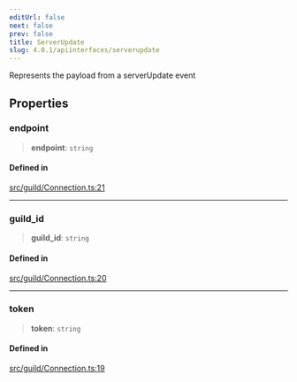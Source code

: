 ```yaml
---
editUrl: false
next: false
prev: false
title: ServerUpdate
slug: 4.0.1/apiinterfaces/serverupdate
---
```


Represents the payload from a serverUpdate event

## Properties

### endpoint

> **endpoint**: `string`

#### Defined in

[src/guild/Connection.ts:21](https://github.com/shipgirlproject/shoukaku/blob/396aa531096eda327ade0f473f9807576e9ae9df/src/guild/Connection.ts#L21)

***

### guild\_id

> **guild\_id**: `string`

#### Defined in

[src/guild/Connection.ts:20](https://github.com/shipgirlproject/shoukaku/blob/396aa531096eda327ade0f473f9807576e9ae9df/src/guild/Connection.ts#L20)

***

### token

> **token**: `string`

#### Defined in

[src/guild/Connection.ts:19](https://github.com/shipgirlproject/shoukaku/blob/396aa531096eda327ade0f473f9807576e9ae9df/src/guild/Connection.ts#L19)
